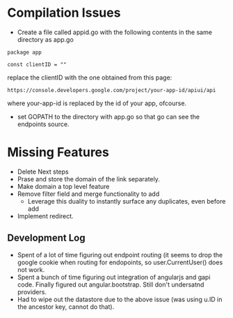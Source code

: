 # Compilation Issues
* Create a file called appid.go with the following contents in the same directory as app.go

```
package app

const clientID = ""
```
replace the clientID with the one obtained from this page:
```
https://console.developers.google.com/project/your-app-id/apiui/api
```
where your-app-id is replaced by the id of your app, ofcourse.

* set GOPATH to the directory with app.go so that go can see the endpoints source.

# Missing Features
* Delete
Next steps
* Prase and store the domain of the link separately.
* Make domain a top level feature
* Remove filter field and merge functionality to add
  * Leverage this duality to instantly surface any duplicates, even before add
* Implement redirect.

## Development Log
* Spent of a lot of time figuring out endpoint routing (it seems to drop the google cookie when routing for endopoints, so user.CurrentUser() does not work.
* Spent a bunch of time figuring out integration of angularjs and gapi code. Finally figured out angular.bootstrap. Still don't undersatnd providers.
* Had to wipe out the datastore due to the above issue (was using u.ID in the ancestor key, cannot do that).

